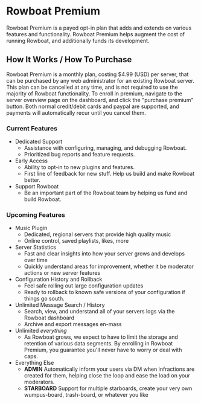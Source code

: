 # Rowboat Premium

Rowboat Premium is a payed opt-in plan that adds and extends on various features and functionality. Rowboat Premium helps augment the cost of running Rowboat, and additionally funds its development.

## How It Works / How To Purchase

Rowboat Premium is a monthly plan, costing $4.99 (USD) per server, that can be purchased by any web administrator for an existing Rowboat server. This plan can be cancelled at any time, and is not required to use the majority of Rowboat functionality. To enroll in premium, navigate to the server overview page on the dashboard, and click the "purchase premium" button. Both normal credit/debit cards and paypal are supported, and payments will automatically recur until you cancel them.

### Current Features

- Dedicated Support
  - Assistance with configuring, managing, and debugging Rowboat.
  - Prioritized bug reports and feature requests.
- Early Access
  - Ability to opt-in to new plugins and features.
  - First line of feedback for new stuff. Help us build and make Rowboat better.
- Support Rowboat
  - Be an important part of the Rowboat team by helping us fund and build Rowboat.

### Upcoming Features

- Music Plugin
  - Dedicated, regional servers that provide high quality music
  - Online control, saved playlists, likes, more
- Server Statistics
  - Fast and clear insights into how your server grows and develops over time
  - Quickly understand areas for improvement, whether it be moderator actions or new server features
- Configuration History and Rollback
  - Feel safe rolling out large configuration updates
  - Ready to rollback to known safe versions of your configuration if things go south.
- Unlimited Message Search / History
  - Search, view, and understand all of your servers logs via the Rowboat dashboard
  - Archive and export messages en-mass
- Unlimited _everything_
  - As Rowboat grows, we expect to have to limit the storage and retention of various data segments. By enrolling in Rowboat Premium, you guarantee you'll never have to worry or deal with caps.
- Everything Else
  - **ADMIN** Automatically inform your users via DM when infractions are created for them, helping close the loop and ease the load on your moderators.
  - **STARBOARD** Support for multiple starboards, create your very own wumpus-board, trash-board, or whatever you like
